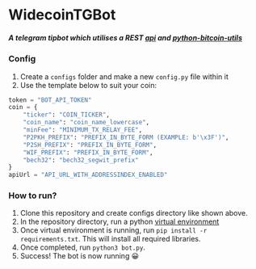 # WidecoinTGBot

##### A telegram tipbot which utilises a REST [api](http://api.widecoin.org) and [python-bitcoin-utils](https://github.com/widecoin-project/python-bitcoin-utils)

### Config
1. Create a `configs` folder and make a new `config.py` file within it
2. Use the template below to suit your coin:

```python
token = "BOT_API_TOKEN"
coin = {
    "ticker": "COIN_TICKER",
    "coin_name": "coin_name_lowercase",
    "minFee": "MINIMUM_TX_RELAY_FEE",
    "P2PKH_PREFIX": "PREFIX_IN_BYTE_FORM (EXAMPLE: b'\x3F')",
    "P2SH_PREFIX": "PREFIX_IN_BYTE_FORM",
    "WIF_PREFIX": "PREFIX_IN_BYTE_FORM",
    "bech32": "bech32_segwit_prefix"
}
apiUrl = "API_URL_WITH_ADDRESSINDEX_ENABLED"
```

### How to run?
1. Clone this repository and create configs directory like shown above.
2. In the repository directory, run a python [virtual environment](https://packaging.python.org/guides/installing-using-pip-and-virtual-environments/#creating-a-virtual-environment)
3. Once virtual environment is running, run `pip install -r requirements.txt`. This will install all required libraries.
4. Once completed, run `python3 bot.py`.
5. Success! The bot is now running 😀
